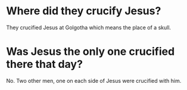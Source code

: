 # Where did they crucify Jesus?

They crucified Jesus at Golgotha which means the place of a skull.

# Was Jesus the only one crucified there that day?

No. Two other men, one on each side of Jesus were crucified with him.
